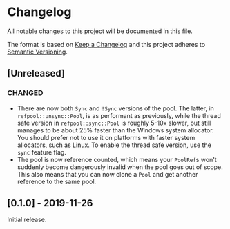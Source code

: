 # Changelog

All notable changes to this project will be documented in this file.

The format is based on [Keep a Changelog](http://keepachangelog.com/en/1.0.0/)
and this project adheres to [Semantic
Versioning](http://semver.org/spec/v2.0.0.html).

## [Unreleased]

### CHANGED

- There are now both `Sync` and `!Sync` versions of the pool. The latter, in
  `refpool::unsync::Pool`, is as performant as previously, while the thread safe
  version in `refpool::sync::Pool` is roughly 5-10x slower, but still manages to
  be about 25% faster than the Windows system allocator. You should prefer not
  to use it on platforms with faster system allocators, such as Linux. To enable
  the thread safe version, use the `sync` feature flag.
- The pool is now reference counted, which means your `PoolRef`s won't suddenly
  become dangerously invalid when the pool goes out of scope. This also means
  that you can now clone a `Pool` and get another reference to the same pool.

## [0.1.0] - 2019-11-26

Initial release.

